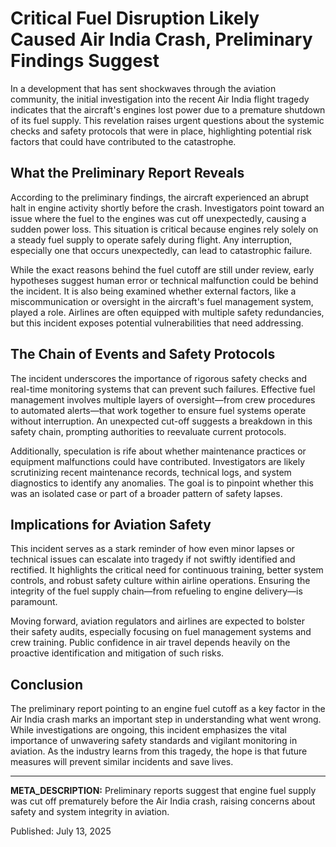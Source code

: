 # Critical Fuel Disruption Likely Caused Air India Crash, Preliminary Findings Suggest

In a development that has sent shockwaves through the aviation community, the initial investigation into the recent Air India flight tragedy indicates that the aircraft's engines lost power due to a premature shutdown of its fuel supply. This revelation raises urgent questions about the systemic checks and safety protocols that were in place, highlighting potential risk factors that could have contributed to the catastrophe.

## What the Preliminary Report Reveals

According to the preliminary findings, the aircraft experienced an abrupt halt in engine activity shortly before the crash. Investigators point toward an issue where the fuel to the engines was cut off unexpectedly, causing a sudden power loss. This situation is critical because engines rely solely on a steady fuel supply to operate safely during flight. Any interruption, especially one that occurs unexpectedly, can lead to catastrophic failure.

While the exact reasons behind the fuel cutoff are still under review, early hypotheses suggest human error or technical malfunction could be behind the incident. It is also being examined whether external factors, like a miscommunication or oversight in the aircraft's fuel management system, played a role. Airlines are often equipped with multiple safety redundancies, but this incident exposes potential vulnerabilities that need addressing.

## The Chain of Events and Safety Protocols

The incident underscores the importance of rigorous safety checks and real-time monitoring systems that can prevent such failures. Effective fuel management involves multiple layers of oversight—from crew procedures to automated alerts—that work together to ensure fuel systems operate without interruption. An unexpected cut-off suggests a breakdown in this safety chain, prompting authorities to reevaluate current protocols.

Additionally, speculation is rife about whether maintenance practices or equipment malfunctions could have contributed. Investigators are likely scrutinizing recent maintenance records, technical logs, and system diagnostics to identify any anomalies. The goal is to pinpoint whether this was an isolated case or part of a broader pattern of safety lapses.

## Implications for Aviation Safety

This incident serves as a stark reminder of how even minor lapses or technical issues can escalate into tragedy if not swiftly identified and rectified. It highlights the critical need for continuous training, better system controls, and robust safety culture within airline operations. Ensuring the integrity of the fuel supply chain—from refueling to engine delivery—is paramount.

Moving forward, aviation regulators and airlines are expected to bolster their safety audits, especially focusing on fuel management systems and crew training. Public confidence in air travel depends heavily on the proactive identification and mitigation of such risks.

## Conclusion

The preliminary report pointing to an engine fuel cutoff as a key factor in the Air India crash marks an important step in understanding what went wrong. While investigations are ongoing, this incident emphasizes the vital importance of unwavering safety standards and vigilant monitoring in aviation. As the industry learns from this tragedy, the hope is that future measures will prevent similar incidents and save lives.

---

**META_DESCRIPTION:** Preliminary reports suggest that engine fuel supply was cut off prematurely before the Air India crash, raising concerns about safety and system integrity in aviation.

Published: July 13, 2025
